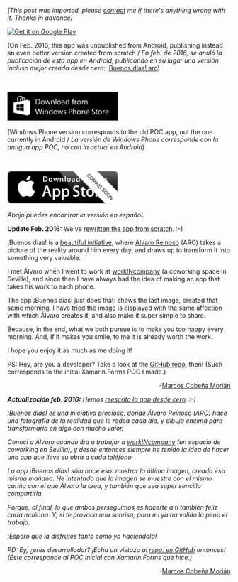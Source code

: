 *(This post was imported, please [contact](/?i=contact) me if there's anything wrong with it. Thanks in advance)*

<a href="https://play.google.com/store/apps/details?id=com.marcoscobena.buenosdiasaro&amp;utm_source=global_co&amp;utm_medium=prtnr&amp;utm_content=Mar2515&amp;utm_campaign=PartBadge&amp;pcampaignid=MKT-AC-global-none-all-co-pr-py-PartBadges-Oct1515-1"><img class="alignleft" src="https://play.google.com/intl/en_us/badges/images/apps/en-play-badge.png" alt="Get it on Google Play" width="250" height="74" /></a>

(On Feb. 2016, this app was unpublished from Android, publishing instead an even better version created from scratch / <em>En feb. de 2016, se anuló la publicación de esta app en Android, publicando en su lugar una versión incluso mejor creada desde cero</em>: <a href="https://play.google.com/store/apps/details?id=com.marcoscobena.buenosdiasaro">¡Buenos días! aro</a>)

&nbsp;

<a href="http://www.windowsphone.com/s?appid=28d71d6e-df0b-4875-bcf8-b34d89a68888" target="_blank"><img class="alignleft" src="items/images/258x67_wps_download_blk.png" alt="Download from Windows Phone Store" width="250" /></a>

(Windows Phone version corresponds to the old POC app, not the one currently in Android / <em>La versión de Windows Phone corresponde con la antigua app POC, no con la actual en Android</em>)

&nbsp;

<img class="alignnone wp-image-267" src="items/images/ios-download.png" alt="ios-download" width="250" height="74" />

<em>Abajo puedes encontrar la versión en español.</em>

<strong>Update Feb. 2016:</strong> We've <a href="/2016/02/11/new-app-buenos-dias-aro/">rewritten the app from scratch</a>. :-)

¡Buenos días! is a <a href="http://www.aroideas.com/buenos-dias/">beautiful initiative</a>, where <a href="http://www.aroideas.com/contact/">Álvaro Reinoso</a> (ARO) takes a picture of the reality around him every day, and draws up to transform it into something very valuable.

I met Álvaro when I went to work at <a href="http://workincompany.com/">workINcompany</a> (a coworking space in Seville), and since then I have always had the idea of making an app that takes his work to each phone.

The app ¡Buenos días! just does that: shows the last image, created that same morning. I have tried the image is displayed with the same affection with which Álvaro creates it, and also make it super simple to share.

Because, in the end, what we both pursue is to make you too happy every morning. And, if it makes you smile, to me it is already worth the work.

I hope you enjoy it as much as me doing it!

PS: Hey, are you a developer? Take a look at the <a href="https://github.com/MarcosCobena/BuenosDias" target="_blank">GitHub repo.</a> then! (Such corresponds to the initial Xamarin.Forms POC I made.)
<p style="text-align:right;">-<a href="/contact/">Marcos Cobeña Morián</a></p>
<em><strong>Actualización feb. 2016:</strong> Hemos <a href="/2016/02/11/new-app-buenos-dias-aro/">reescrito la app desde cero</a>. :-)</em>

<em>¡Buenos días! es una <a href="http://www.aroideas.com/buenos-dias/">iniciativa preciosa</a>, donde <a href="http://www.aroideas.com/contact/">Álvaro Reinoso</a> (ARO) hace una fotografía de la realidad que le rodea cada día, y dibuja encima para transformarla en algo con mucho valor.</em>

<em>Conocí a Álvaro cuando iba a trabajar a <a href="http://workincompany.com/">workINcompany</a> (un espacio de coworking en Sevilla), y desde entonces siempre he tenido la idea de hacer una app que lleve su obra a cada teléfono.</em>

<em>La app ¡Buenos días! sólo hace eso: mostrar la última imagen, creada ésa misma mañana. He intentado que la imagen se muestre con el mismo cariño con el que Álvaro la crea, y también que sea súper sencillo compartirla.</em>

<em>Porque, al final, lo que ambos perseguimos es hacerte a ti también feliz cada mañana. Y, si te provoca una sonrisa, para mi ya ha valido la pena el trabajo.</em>

<em>¡Espero que la disfrutes tanto como yo haciéndola!</em>

<em>PD: Ey, ¿eres desarrollador? ¡Echa un vistazo al <a href="https://github.com/MarcosCobena/BuenosDias" target="_blank">repo. en GitHub</a> entonces! (Éste corresponde al POC inicial con Xamarin.Forms que hice.)</em>
<p style="text-align:right;">-<a href="/contact/">Marcos Cobeña Morián</a></p>